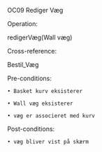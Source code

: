 OC09 Rediger Væg

Operation:

redigerVæg(Wall væg)

Cross-reference:

Bestil_Væg

Pre-conditions:
    
    • Basket kurv eksisterer
    
    • Wall væg eksisterer

    • væg er associeret med kurv

Post-conditions:

    • væg bliver vist på skærm
